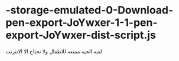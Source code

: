 # -storage-emulated-0-Download-pen-export-JoYwxer-1-1-pen-export-JoYwxer-dist-script.js
لعبه الحيه ممتعه للاطفال ولا تحتاج الا الانترنت 
